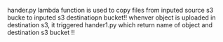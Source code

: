 hander.py lambda function is used to copy files from inputed source s3 bucke to inputed s3 destinatiopn bucket!!
whenver object is uploaded in destination s3, it triggered hander1.py which return name of object and destination s3 bucket !!
